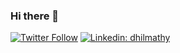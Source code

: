 ### Hi there 👋
<!--
<img src="https://github-readme-stats.vercel.app/api?username=dhilmathy&&show_icons=true&theme=radical&bg_color=30,0d0d0d,191919&title_color=fff&text_color=fff&icon_color=79ff97">

<img src="https://github-readme-stats.vercel.app/api/top-langs/?username=dhilmathy&&show_icons=true&theme=radical&bg_color=30,0d0d0d,191919&title_color=fff&text_color=fff&icon_color=79ff97">
-->

[![Twitter Follow](https://img.shields.io/twitter/follow/dhilmathy?label=Follow)](https://twitter.com/dhilmathy)
[![Linkedin: dhilmathy](https://img.shields.io/badge/-Mathivanan%20Palanisamy-blue?style=flat-square&logo=Linkedin&logoColor=white&link=https://www.linkedin.com/in/dhilmathy/)](https://www.linkedin.com/in/dhilmathy/)

<!--
**dhilmathy/dhilmathy** is a ✨ _special_ ✨ repository because its `README.md` (this file) appears on your GitHub profile.

Here are some ideas to get you started:

- 🔭 I’m currently working on ...
- 🌱 I’m currently learning ...
- 👯 I’m looking to collaborate on ...
- 🤔 I’m looking for help with ...
- 💬 Ask me about ...
- 📫 How to reach me: ...
- 😄 Pronouns: ...
- ⚡ Fun fact: ...
-->
